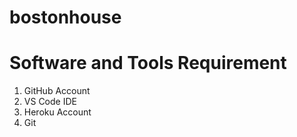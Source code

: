 # bostonhouse

# Software and Tools Requirement

1. GitHub Account
2. VS Code IDE
3. Heroku Account
4. Git
